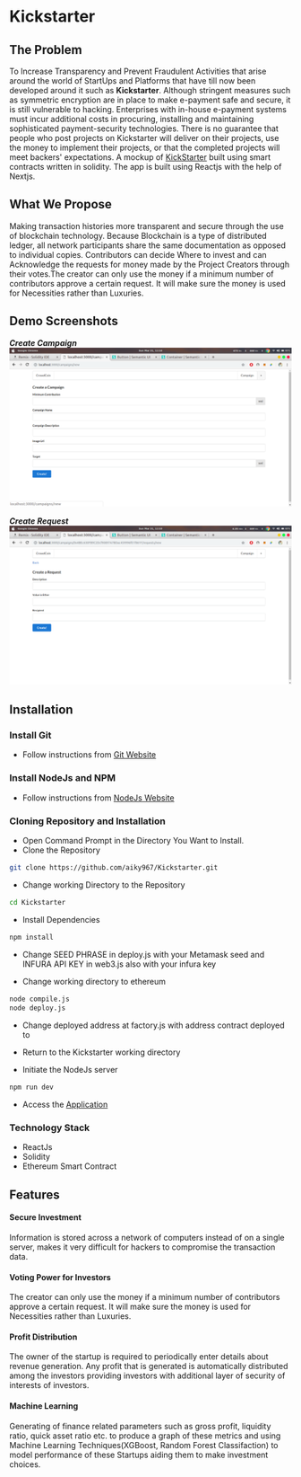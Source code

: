 # Kickstarter

## The Problem
To Increase Transparency and Prevent Fraudulent Activities that arise around the world of StartUps and Platforms that have till now been developed around it such as **Kickstarter**. 
Although stringent measures such as symmetric encryption are in place to make e-payment safe and secure, it is still vulnerable to hacking.
Enterprises with in-house e-payment systems must incur additional costs in procuring, installing and maintaining sophisticated payment-security technologies.
There is no guarantee that people who post projects on Kickstarter will deliver on their projects, use the money to implement their projects, or that the completed projects will meet backers' expectations.
A mockup of [KickStarter](https://www.kickstarter.com/) built using smart contracts written in solidity. The app is built using Reactjs with the help of Nextjs.

## What We Propose
Making transaction histories more transparent and secure through the use of blockchain technology. Because Blockchain is a type of distributed ledger, all network participants share the same documentation as opposed to individual copies.
Contributors can decide Where to invest and can Acknowledge the requests for money made by the Project Creators through their votes.The creator can only use the money if a minimum number of contributors approve a certain request. It will make sure the money is used for Necessities rather than Luxuries.

## Demo Screenshots


***Create Campaign***
![demo3](https://github.com/aiky967/Kickstarter/blob/master/Screenshots/createCampaign.png)


***Create Request***
![demo4](https://github.com/aiky967/Kickstarter/blob/master/Screenshots/createRequest.png)


## Installation

### Install Git
* Follow instructions from [Git Website](https://git-scm.com/downloads)

### Install NodeJs and NPM
* Follow instructions from [NodeJs Website](https://nodejs.org/en/download/)

### Cloning Repository and Installation
* Open Command Prompt in the Directory You Want to Install.
* Clone the Repository
```bash
git clone https://github.com/aiky967/Kickstarter.git
```
* Change working Directory to the Repository
```bash
cd Kickstarter
```
* Install Dependencies
```bash
npm install
```
* Change SEED PHRASE in deploy.js with your Metamask seed and INFURA API KEY in web3.js also with your infura key
  
* Change working directory to ethereum
```bash
node compile.js
node deploy.js
```
* Change deployed address at factory.js with address contract deployed to
  
* Return to the Kickstarter working directory

* Initiate the NodeJs server
```bash
npm run dev
```
* Access the [Application](http://localhost:3000)

### Technology Stack
* ReactJs
* Solidity
* Ethereum Smart Contract

## Features
#### Secure Investment
Information is stored across a network of computers instead of on a single server, makes it very difficult for hackers to compromise the transaction data.
#### Voting Power for Investors
The creator can only use the money if a minimum number of contributors approve a certain request. It will make sure the money is used for Necessities rather than Luxuries.
#### Profit Distribution
The owner of the startup is required to periodically enter details about revenue generation. Any profit that is generated is automatically distributed  among the investors providing investors with additional layer of security of interests of investors.
#### Machine Learning
Generating of finance related parameters such as gross profit, liquidity ratio, quick asset ratio etc. to produce a graph of these metrics and using Machine Learning Techniques(XGBoost, Random Forest Classifaction) to model performance of these Startups aiding them to make investment choices.
